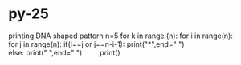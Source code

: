 # py-25
printing DNA shaped pattern
n=5
for k in range (n):
    for i in range(n):       
        for j in range(n):
          if(i==j or j==n-i-1):
             print("*",end=" ")    
          else:
            print(" ",end=" ")
        print()
